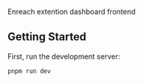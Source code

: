 Enreach extention dashboard frontend

## Getting Started

First, run the development server:

```bash
pnpm run dev
```
